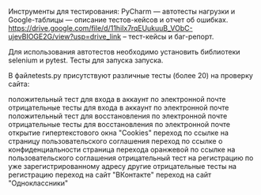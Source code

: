Инструменты для тестирования: PyCharm — автотесты нагрузки и Google-таблицы — описание тестов-кейсов и отчет об ошибках. https://drive.google.com/file/d/11hiIx7rqEUukuuB_VObC-ujevBIOGE2G/view?usp=drive_link – тест-кейсы и баг-репорт.

Для использования автотестов необходимо установить библиотеки selenium и pytest. Тесты для запуска запуска.

В файлеtests.py присутствуют различные тесты (более 20) на проверку сайта:

положительный тест для входа в аккаунт по электронной почте
отрицательные тесты для входа в аккаунт по электронной почте
положительный тест для восстановления по электронной почте
отрицательные тесты для восстановления по электронной почте
открытие гипертекстового окна "Cookies"
переход по ссылке на страницу пользовательского соглашения
переход по ссылке о конфиденциальности
страница перехода оранжевой по ссылке на пользовательского соглашения
отрицательный тест на регистрацию по уже зарегистрированному адресу
другие отрицательные тесты на регистрацию
переход на сайт "ВКонтакте"
переход на сайт "Одноклассники"
